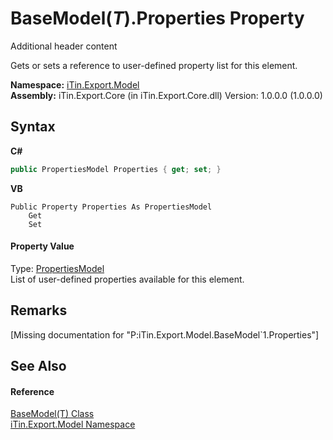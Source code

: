 # BaseModel(*T*).Properties Property 
Additional header content 

Gets or sets a reference to user-defined property list for this element.

**Namespace:**&nbsp;<a href="N_iTin_Export_Model">iTin.Export.Model</a><br />**Assembly:**&nbsp;iTin.Export.Core (in iTin.Export.Core.dll) Version: 1.0.0.0 (1.0.0.0)

## Syntax

**C#**<br />
``` C#
public PropertiesModel Properties { get; set; }
```

**VB**<br />
``` VB
Public Property Properties As PropertiesModel
	Get
	Set
```


#### Property Value
Type: <a href="T_iTin_Export_Model_PropertiesModel">PropertiesModel</a><br />List of user-defined properties available for this element.

## Remarks
\[Missing <remarks> documentation for "P:iTin.Export.Model.BaseModel`1.Properties"\]

## See Also


#### Reference
<a href="T_iTin_Export_Model_BaseModel_1">BaseModel(T) Class</a><br /><a href="N_iTin_Export_Model">iTin.Export.Model Namespace</a><br />